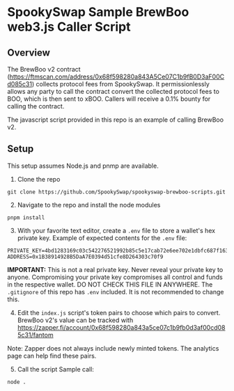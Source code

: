# SpookySwap Sample BrewBoo web3.js Caller Script

## Overview
The BrewBoo v2 contract (https://ftmscan.com/address/0x68f598280a843A5Ce07C1b9fB0D3aF00Cd085c31) collects protocol fees from SpookySwap. It permissionlessly allows any party to call the contract  convert the collected protocol fees to BOO, which is then sent to xBOO. Callers will receive a 0.1% bounty for calling the contract.

The javascript script provided in this repo is an example of calling BrewBoo v2.

## Setup
This setup assumes Node.js and pnmp are available.

1. Clone the repo
```
git clone https://github.com/SpookySwap/spookyswap-brewboo-scripts.git
```

2. Navigate to the repo and install the node modules
```
pnpm install
```

3. With your favorite text editor, create a `.env` file to store a wallet's hex private key.
Example of expected contents for the `.env` file:
```
PRIVATE_KEY=4bd1283169c03c542276521992b85c5e17cab72e6ee702e1dbfc687f16327d33
ADDRESS=0x1B38914928B5DaA7E0394d51cfe8D264303c70f9
```

**IMPORTANT:** This is not a real private key. Never reveal your private key to anyone. Compromising your private key compromises all control and funds in the respective wallet. DO NOT CHECK THIS FILE IN ANYWHERE. The `.gitignore` of this repo has `.env` included. It is not recommended to change this.

4. Edit the `index.js` script's token pairs to choose which pairs to convert. BrewBoo v2's value can be tracked with https://zapper.fi/account/0x68f598280a843a5ce07c1b9fb0d3af00cd085c31/fantom

Note: Zapper does not always include newly minted tokens. The analytics page can help find these pairs.

5. Call the script 
Sample call:
```
node .
```

